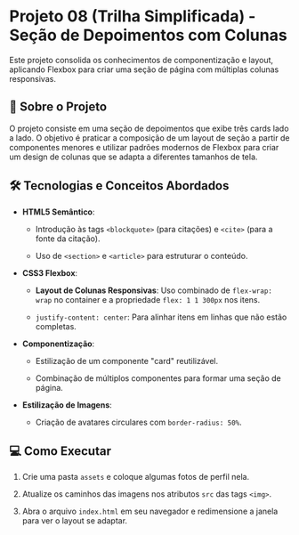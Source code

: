 # Projeto 08 (Trilha Simplificada) - Seção de Depoimentos com Colunas

 

Este projeto consolida os conhecimentos de componentização e layout, aplicando Flexbox para criar uma seção de página com múltiplas colunas responsivas.

 

## 🚀 Sobre o Projeto

 

O projeto consiste em uma seção de depoimentos que exibe três cards lado a lado. O objetivo é praticar a composição de um layout de seção a partir de componentes menores e utilizar padrões modernos de Flexbox para criar um design de colunas que se adapta a diferentes tamanhos de tela.

 

## 🛠️ Tecnologias e Conceitos Abordados

 

- **HTML5 Semântico**:

  - Introdução às tags `<blockquote>` (para citações) e `<cite>` (para a fonte da citação).

  - Uso de `<section>` e `<article>` para estruturar o conteúdo.

- **CSS3 Flexbox**:

  - **Layout de Colunas Responsivas**: Uso combinado de `flex-wrap: wrap` no container e a propriedade `flex: 1 1 300px` nos itens.

  - `justify-content: center`: Para alinhar itens em linhas que não estão completas.

- **Componentização**:

  - Estilização de um componente "card" reutilizável.

  - Combinação de múltiplos componentes para formar uma seção de página.

- **Estilização de Imagens**:

  - Criação de avatares circulares com `border-radius: 50%`.

 

## 💻 Como Executar

 

1. Crie uma pasta `assets` e coloque algumas fotos de perfil nela.

2. Atualize os caminhos das imagens nos atributos `src` das tags `<img>`.

3. Abra o arquivo `index.html` em seu navegador e redimensione a janela para ver o layout se adaptar.

